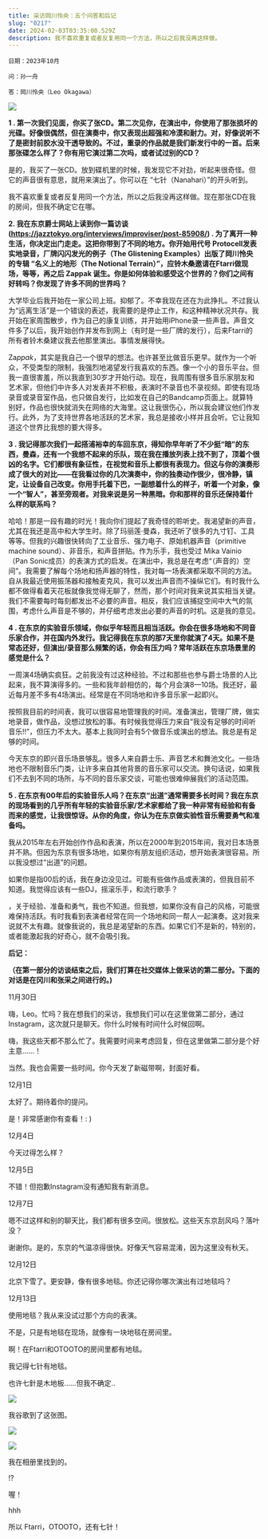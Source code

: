 ```yaml
---
title: 采访岡川怜央：五个问答和后记
slug: "0217"
date: 2024-02-03T03:35:00.529Z
description: 我不喜欢重复或者反复用同一个方法，所以之后我没再这样做。
---
```

`日期：2023年10月`

`问：孙一舟`

`答：岡川怜央（Leo Okagawa）`

![](/images/uploads/_5460653_lr_300dpi_s.jpg)

**1 . 第一次我们见面，你买了张CD。第二次见你，在演出中，你使用了那张损坏的光碟。好像很偶然，但在演奏中，你又表现出超强和冷漠和耐力。对，好像说听不了是密封前胶水没干透导致的。不过，重录的作品就是我们新发行中的一首。后来那张碟怎么样了？你有用它演过第二次吗，或者试过别的CD？**

是的，我买了一张CD。放到碟机里的时候，我发现它不对劲，听起来很奇怪。但它的声音很有意思，就用来演出了。你可以在 “七针（Nanahari）”的开头听到。

我不喜欢重复或者反复用同一个方法，所以之后我没再这样做。现在那张CD在我的房间，但我不确定它在哪。

**2. 我在东京爵士网站上读到你一篇访谈 (https://jazztokyo.org/interviews/improviser/post-85908/) . 为了离开一种生活，你决定出门走走。这把你带到了不同的地方。你开始用代号 Protocell发表实地录音，厂牌闪闪发光的例子（The Glistening Examples）出版了岡川怜央的专辑 “名义上的地形（The Notional Terrain）”，应铃木桑邀请在Ftarri做现场，等等，再之后 Zappak 诞生。你是如何体验和感受这个世界的？你们之间有好转吗？你发现了许多不同的世界吗？**

大学毕业后我开始在一家公司上班。抑郁了。不幸我现在还在为此挣扎。不过我认为“远离生活”是一个错误的表述，我需要的是停止工作，和这种精神状况共存。我开始在家周围散步，作为自己的康复训练，并开始用iPhone录一些声音。声音文件多了以后，我开始创作并发布到网上（有时是一些厂牌的发行），后来Ftarri的所有者铃木桑建议我去他那里演出。事情发展得快。

 Za*ppak*，其实是我自己一个很早的想法。也许甚至比做音乐更早。就作为一个听众，不受类型的限制，我强烈地渴望发行我喜欢的东西。像一个小的音乐平台。但我一直很害羞，所以我直到30岁才开始行动。现在，我周围有很多音乐家朋友和艺术家，但他们中许多人对发表并不积极，表演时不录音也不录视频。即使有现场录音或录音室作品，也只做自发行，比如发在自己的Bandcamp页面上。就算特别好，作品也很快就消失在网络的大海里。这让我很伤心，所以我会建议他们作发行。此外，为了支持世界各地活跃的艺术家，我总是接收小样并且会听。它让我知道这个世界比我想的要大得多。

**3 . 我记得那次我们一起搭浦裕幸的车回东京，得知你早年听了不少挺“暗”的东西，曼森，还有一个我想不起来的乐队，现在我在播放列表上找不到了，顶着个很凶的名字。它们都很有象征性，在视觉和音乐上都很有表现力。但这与你的演奏形成了很大的对比——在我看过你的几次演奏中，你的独奏动作很少，很冷静，镇定，让设备自己改变。你用手托着下巴，一副想着什么的样子，听着一个对象，像一个“智人”，甚至旁观者。对我来说是另一种黑暗。你和那样的音乐还保持着什么样的联系吗？**

哈哈！那是一段有趣的时光！我向你们提起了我奇怪的聆听史。我渴望新的声音，尤其在我还是高中和大学生时。除了玛丽莲·曼森，我还听了很多的九寸钉、工具等等。但我的兴趣很快转向了工业音乐、强力电子、原始机器声音（primitive machine sound）、非音乐，和声音拼贴。作为乐手，我也受过 Mika Vainio（Pan Sonic成员）的表演方式的启发。在演出中，我总是在考虑“（声音的）空间”。我需要了解每个场地和扬声器的特性，我对每一场表演都采取不同的方法。自从我最近使用振荡器和接触麦克风，我可以发出声音而不操纵它们。有时我什么都不做得看着天花板就像我觉得无聊了，然而，那个时间对我来说其实相当关键。我们不需要每时每刻都发出不必要的声音。相反，我们应该捕捉空间中大气的氛围，考虑什么声音是不够的，并仔细考虑发出必要的声音的时机。这是我的意见。

**4 . 在东京的实验音乐领域，你似乎年轻而且相当活跃。你会在很多场地和不同音乐家合作，并在国内外发行。我记得我在东京的那7天里你就演了4天。如果不是常态还好，但演出/录音那么频繁的话，你会有压力吗？常年活跃在东京场景里的感觉是什么？**

一周演4场确实疯狂。之前我没有过这种经验。不过和那些也参与爵士场景的人比起来，我不算演得多的。一些和我年龄相仿的，每个月会演8—10场。我还好，最近每月差不多有4场演出。经常是在不同场地和许多音乐家一起即兴。

按照我目前的时间表，我可以很容易地管理我的时间。准备演出，管理厂牌，做实地录音，做作品，没想过放松的事。有时候我觉得压力来自“我没有足够的时间听音乐!!”，但压力不太大。基本上我同时会有5个做音乐或演出的想法。我总是有足够的时间。

今天东京的即兴音乐场景够乱。很多人来自爵士乐、声音艺术和舞池文化。一些场地也不限制音乐门类，让许多来自其他背景的音乐家可以交流。换句话说，如果我们不去到不同的场所，与不同的音乐家交谈，可能也很难伸展我们的活动范围。

**5 . 在东京有00年后的实验音乐人吗？在东京“出道”通常需要多长时间？我在东京的现场看到的几乎所有年轻的实验音乐家/艺术家都给了我一种非常有经验和有备而来的感觉，让我很惊讶。从你的角度，你认为在东京做实验性音乐需要勇气和准备吗。**

我从2015年左右开始创作作品和表演，所以在2000年到2015年间，我对日本场景并不熟。但因为东京有很多场地，如果你有朋友组织活动，想开始表演很容易。所以我没想过“出道”的问题。

如果你是指00后的话，我在身边没见过。可能有些做作品或表演的，但我目前不知道。我觉得应该有一些DJ，摇滚乐手，和流行歌手？

，关于经验、准备和勇气，我也不知道。但我想，如果你没有自己的风格，可能很难保持活跃。有时我看到表演者经常在同一个场地和同一帮人一起演奏。这对我来说就不太有趣。就像我说的，我总是渴望新的东西。如果它们不是新的，特别的，或者能激起我的好奇心，就不会吸引我。

**后记：**

**（在第一部分的访谈结束之后，我们打算在社交媒体上做采访的第二部分。下面的对话是在冈川和张采之间进行的。)**

11月30日

嗨，Leo。忙吗？我在想我们的采访，我想我们可以在这里做第二部分，通过Instagram，这次就只是聊天。你什么时候有时间什么时候回啊。

嗨，我这些天都不那么忙了。我需要时间来考虑回复，但在这里做第二部分是个好主意……！

当然。我也会需要一些时间。你今天发了新磁带啊，封面好看。

12月1日

太好了。期待着你的提问。

是！非常感谢你有查看！: )

12月4日

今天过得怎么样？

12月5日

不错！但抱歉Instagram没有通知我有新消息。

12月7日

嗯不过这样和别的聊天比，我们都有很多空间。很放松。这些天东京刮风吗？落叶没？

谢谢你。是的，东京的气温凉得很快。好像天气容易混淆，因为这里没有秋天。

12月12日

北京下雪了。更安静，像有很多地毯。你还记得你哪次演出有过地毯吗？

12月13日

使用地毯？我从来没试过那个方向的表演。

不是，只是有地毯在现场，就像有一块地毯在房间里。

啊！在Ftarri和OTOOTO的房间里都有地毯。

我记得七针有地毯。

也许七針是木地板……但我不确定..

![](/images/uploads/wechatimg10289.jpg)

我谷歌到了这张图。

![](/images/uploads/wechatimg10290.jpg)

![](/images/uploads/wechatimg10291.jpg)

我在相册里找到的。

!?

喔！

hhh 

所以 Ftarri，OTOOTO，还有七针！